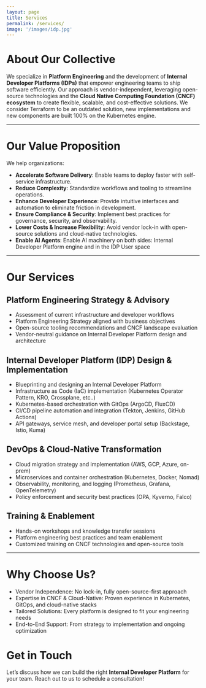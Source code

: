 ```yaml
---
layout: page
title: Services 
permalink: /services/
image: '/images/idp.jpg'
---
```


# About Our Collective

We specialize in **Platform Engineering** and the development of **Internal Developer Platforms (IDPs)** that empower engineering teams to ship software efficiently. Our approach is vendor-independent, leveraging open-source technologies and the **Cloud Native Computing Foundation (CNCF) ecosystem** to create flexible, scalable, and cost-effective solutions. We consider Terraform to be an outdated solution, new implementations and new components are built 100% on the Kubernetes engine.

***

# Our Value Proposition
We help organizations:
- **Accelerate Software Delivery**: Enable teams to deploy faster with self-service infrastructure.
- **Reduce Complexity**: Standardize workflows and tooling to streamline operations.
- **Enhance Developer Experience**: Provide intuitive interfaces and automation to eliminate friction in development.
- **Ensure Compliance & Security**: Implement best practices for governance, security, and observability.
- **Lower Costs & Increase Flexibility**: Avoid vendor lock-in with open-source solutions and cloud-native technologies.
- **Enable AI Agents**: Enable AI machinery on both sides: Internal Developer Platform engine and in the IDP User space

***

# Our Services

## Platform Engineering Strategy & Advisory
- Assessment of current infrastructure and developer workflows
- Platform Engineering Strategy aligned with business objectives
- Open-source tooling recommendations and CNCF landscape evaluation
- Vendor-neutral guidance on Internal Developer Platform design and architecture

## Internal Developer Platform (IDP) Design & Implementation
- Blueprinting and designing an Internal Developer Platform
- Infrastructure as Code (IaC) implementation (Kubernetes Operator Pattern, KRO, Crossplane, etc..)
- Kubernetes-based orchestration with GitOps (ArgoCD, FluxCD)
- CI/CD pipeline automation and integration (Tekton, Jenkins, GitHub Actions)
- API gateways, service mesh, and developer portal setup (Backstage, Istio, Kuma)

## DevOps & Cloud-Native Transformation
- Cloud migration strategy and implementation (AWS, GCP, Azure, on-prem)
- Microservices and container orchestration (Kubernetes, Docker, Nomad)
- Observability, monitoring, and logging (Prometheus, Grafana, OpenTelemetry)
- Policy enforcement and security best practices (OPA, Kyverno, Falco)

## Training & Enablement
- Hands-on workshops and knowledge transfer sessions
- Platform engineering best practices and team enablement
- Customized training on CNCF technologies and open-source tools

***

# Why Choose Us?
- Vendor Independence: No lock-in, fully open-source-first approach
- Expertise in CNCF & Cloud-Native: Proven experience in Kubernetes, GitOps, and cloud-native stacks
- Tailored Solutions: Every platform is designed to fit your engineering needs
- End-to-End Support: From strategy to implementation and ongoing optimization

# Get in Touch

Let’s discuss how we can build the right **Internal Developer Platform** for your team. Reach out to us to schedule a consultation!


